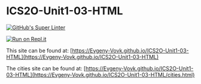# ICS2O-Unit1-03-HTML

[![GitHub's Super Linter](https://github.com/Evgeny-Vovk/ICS2O-Unit1-03-HTML/workflows/GitHub's%20Super%20Linter/badge.svg)](https://github.com/Evgeny-Vovk/ICS2O-Unit1-03-HTML/actions)



[![Run on Repl.it](https://repl.it/badge/github/Evgeny-Vovk/ICS2O-Unit1-03-HTML)](https://repl.it/github/Evgeny-Vovk/ICS2O-Unit1-03-HTML)

This site can be found at: [https://Evgeny-Vovk.github.io/ICS2O-Unit1-03-HTML](https://Evgeny-Vovk.github.io/ICS2O-Unit1-03-HTML)

The cities site can be found at: [https://Evgeny-Vovk.github.io/ICS2O-Unit1-03-HTML](https://Evgeny-Vovk.github.io/ICS2O-Unit1-03-HTML/cities.html)
